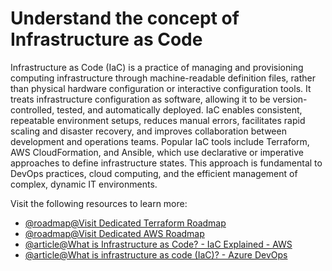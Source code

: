 # Understand the concept of Infrastructure as Code

Infrastructure as Code (IaC) is a practice of managing and provisioning computing infrastructure through machine-readable definition files, rather than physical hardware configuration or interactive configuration tools. It treats infrastructure configuration as software, allowing it to be version-controlled, tested, and automatically deployed. IaC enables consistent, repeatable environment setups, reduces manual errors, facilitates rapid scaling and disaster recovery, and improves collaboration between development and operations teams. Popular IaC tools include Terraform, AWS CloudFormation, and Ansible, which use declarative or imperative approaches to define infrastructure states. This approach is fundamental to DevOps practices, cloud computing, and the efficient management of complex, dynamic IT environments.

Visit the following resources to learn more:

- [@roadmap@Visit Dedicated Terraform Roadmap](https://roadmap.sh/terraform)
- [@roadmap@Visit Dedicated AWS Roadmap](https://roadmap.sh/aws)
- [@article@What is Infrastructure as Code? - IaC Explained - AWS](https://aws.amazon.com/what-is/iac/)
- [@article@What is infrastructure as code (IaC)? - Azure DevOps](https://learn.microsoft.com/en-us/devops/deliver/what-is-infrastructure-as-code)